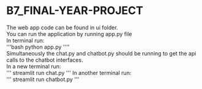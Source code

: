 # B7_FINAL-YEAR-PROJECT

The web app code can be found in ui folder.<br>
You can run the application by running app.py file<br>
In terminal run:<br>
'''bash
python app.py
''''
<br>
Simultaneously the chat.py and chatbot.py should be running to get the api calls to the chatbot interfaces.<br>
In a new terminal run:<br>
'''
streamlit run chat.py
'''
In another terminal run:<br>
'''
streamlit run chatbot.py
'''
